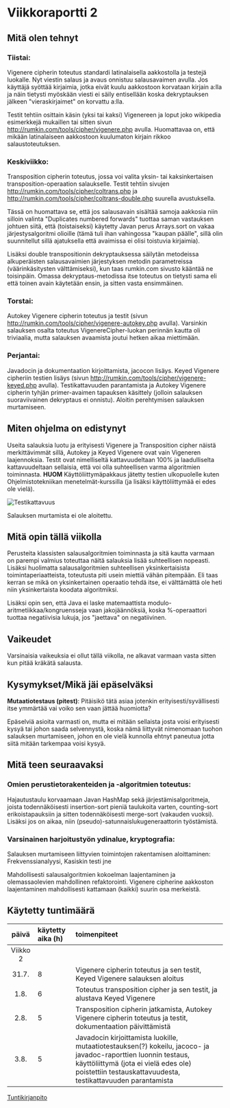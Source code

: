 # Viikkoraportti 2

## Mitä olen tehnyt

### Tiistai: 

Vigenere cipherin toteutus standardi latinalaisella aakkostolla ja testejä luokalle. Nyt viestin salaus ja avaus onnistuu salausavaimen avulla. Jos käyttäjä syöttää kirjaimia, jotka eivät kuulu aakkostoon korvataan kirjain a:lla ja näin tietysti myöskään viesti ei säily entisellään koska dekryptauksen jälkeen "vieraskirjaimet" on korvattu a:lla.

Testit tehtiin osittain käsin (yksi tai kaksi) Vigenereen ja loput joko wikipedia esimerkkejä mukaillen tai sitten sivun http://rumkin.com/tools/cipher/vigenere.php avulla. Huomattavaa on, että mikään latinalaiseen aakkostoon kuulumaton kirjain rikkoo salaustoteutuksen.

### Keskiviikko:

Transposition cipherin toteutus, jossa voi valita yksin- tai kaksinkertaisen transposition-operaation salaukselle. Testit tehtiin sivujen http://rumkin.com/tools/cipher/coltrans.php ja http://rumkin.com/tools/cipher/coltrans-double.php suurella avustuksella. 

Tässä on huomattava se, että jos salausavain sisältää samoja aakkosia niin silloin valinta "Duplicates numbered forwards" tuottaa saman vastauksen johtuen siitä, että (toistaiseksi) käytetty Javan perus Arrays.sort on vakaa järjestysalgoritmi olioille (tämä tuli ihan vahingossa "kaupan päälle", sillä olin suunnitellut sillä ajatuksella että avaimissa ei olisi toistuvia kirjaimia). 

Lisäksi double transpositionin dekryptauksessa säilytän metodeissa alkuperäisten salausavaimien järjestyksen metodin parametreissa (väärinkäsitysten välttämiseksi), kun taas rumkin.com sivusto kääntää ne toisinpäin. Omassa dekryptaus-metodissa itse toteutus on tietysti sama eli että toinen avain käytetään ensin, ja sitten vasta ensimmäinen.

### Torstai:

Autokey Vigenere cipherin toteutus ja testit (sivun http://rumkin.com/tools/cipher/vigenere-autokey.php avulla). Varsinkin salauksen osalta toteutus VigenereCipher-luokan perinnän kautta oli triviaalia, mutta salauksen avaamista joutui hetken aikaa miettimään.

### Perjantai:

Javadocin ja dokumentaation kirjoittamista, jacocon lisäys. Keyed Vigenere cipheriin testien lisäys (sivun http://rumkin.com/tools/cipher/vigenere-keyed.php avulla). Testikattavuuden parantamista ja Autokey Vigenere cipherin tyhjän primer-avaimen tapauksen käsittely (jolloin salauksen suoraviivainen dekryptaus ei onnistu). Aloitin perehtymisen salauksen murtamiseen.

## Miten ohjelma on edistynyt

Useita salauksia luotu ja erityisesti Vigenere ja Transposition cipher näistä merkittävimmät sillä, Autokey ja Keyed Vigenere ovat vain Vigeneren laajennoksia. Testit ovat nimelliseltä kattavuudeltaan 100% ja laadulliselta kattavuudeltaan sellaisia, että voi olla suhteellisen varma algoritmien toiminnasta. **HUOM** Käyttöliittymäpakkaus jätetty testien ulkopuolelle kuten Ohjelmistotekniikan menetelmät-kurssilla (ja lisäksi käyttöliittymää ei edes ole vielä).

![Testikattavuus](https://github.com/Jsos17/Classic-crypto/blob/master/documentation/testikattavuus_vko_2.png)

Salauksen murtamista ei ole aloitettu.

## Mitä opin tällä viikolla

Perusteita klassisten salausalgoritmien toiminnasta ja sitä kautta varmaan on parempi valmius toteuttaa näitä salauksia lisää suhteellisen nopeasti. Lisäksi huolimatta salausalgoritmien suhteellisen yksinkertaisista toimintaperiaatteista, toteutusta piti usein miettiä vähän pitempään. Eli taas kerran se mikä on yksinkertainen operaatio tehdä itse, ei välttämättä ole heti niin yksinkertaista koodata algoritmiksi.

Lisäksi opin sen, että Java ei laske matemaattista modulo-aritmetiikkaa/kongruensseja vaan jakojäännöksiä, koska %-operaattori tuottaa negatiivisia lukuja, jos "jaettava" on negatiivinen.

## Vaikeudet

Varsinaisia vaikeuksia ei ollut tällä viikolla, ne alkavat varmaan vasta sitten kun pitää kräkätä salausta.

## Kysymykset/Mikä jäi epäselväksi

**Mutaatiotestaus (pitest)**: Pitäisikö tätä asiaa jotenkin erityisesti/syvällisesti itse ymmärtää vai voiko sen vaan jättää huomiotta?

Epäselviä asioita varmasti on, mutta ei mitään sellaista josta voisi erityisesti kysyä tai johon saada selvennystä, koska nämä liittyvät nimenomaan tuohon salauksen murtamiseen, johon en ole vielä kunnolla ehtnyt paneutua jotta siitä mitään tarkempaa voisi kysyä.

## Mitä teen seuraavaksi

### Omien perustietorakenteiden ja -algoritmien toteutus:

Hajautustaulu korvaamaan Javan HashMap sekä järjestämisalgoritmeja, joista todennäköisesti insertion-sort pieniä taulukoita varten, counting-sort erikoistapauksiin ja sitten todennäköisesti merge-sort (vakauden vuoksi). Lisäksi jos on aikaa, niin (pseudo)-satunnaislukugeneraattorin työstämistä.

### Varsinainen harjoitustyön ydinalue, kryptografia:

Salauksen murtamiseen liittyvien toimintojen rakentamisen aloittaminen: Frekvenssianalyysi, Kasiskin testi jne

Mahdollisesti salausalgoritmien kokoelman laajentaminen ja olemassaolevien mahdollinen refaktorointi. Vigenere cipherine aakkoston laajentaminen mahdollisesti kattamaan (kaikki) suurin osa merkeistä.

## Käytetty tuntimäärä

| päivä   | käytetty aika (h) | toimenpiteet |
| :----:|:--------| :----------|
| Viikko 2 |
| 31.7. | 8 | Vigenere cipherin toteutus ja sen testit, Keyed Vigenere salauksen aloitus |
| 1.8. | 6 | Toteutus transposition cipher ja sen testit, ja alustava Keyed Vigenere |
| 2.8. | 5 | Transposition cipherin jatkamista, Autokey Vigenere cipherin toteutus ja testit, dokumentaation päivittämistä |
| 3.8. | 5 | Javadocin kirjoittamista luokille, mutaatiotestauksen(?) kokeilu, jacoco- ja javadoc-raporttien luonnin testaus, käyttöliittymä (jota ei vielä edes ole) poistettiin testauskattavuudesta, testikattavuuden parantamista |


[Tuntikirjanpito](https://github.com/Jsos17/Classic-crypto/blob/master/documentation/tuntikirjanpito.md)
